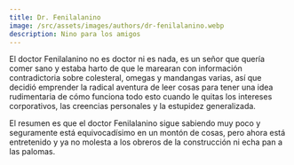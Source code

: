 ```yaml
---
title: Dr. Fenilalanino
image: /src/assets/images/authors/dr-fenilalanino.webp
description: Nino para los amigos
---
```


El doctor Fenilalanino no es doctor ni es nada, es un señor que quería comer sano y estaba harto de que le marearan con información contradictoria sobre colesteral, omegas y mandangas varias, así que decidió emprender la radical aventura de leer cosas para tener una idea rudimentaria de cómo funciona todo esto cuando le quitas los intereses corporativos, las creencias personales y la estupidez generalizada.

El resumen es que el doctor Fenilalanino sigue sabiendo muy poco y seguramente está equivocadísimo en un montón de cosas, pero ahora está entretenido y ya no molesta a los obreros de la construcción ni echa pan a las palomas.
